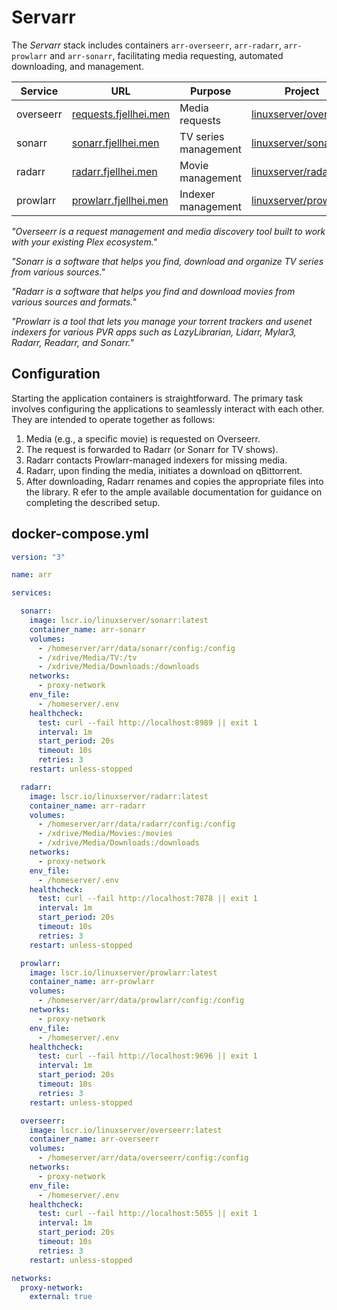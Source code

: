 # Servarr

The *Servarr* stack includes containers `arr-overseerr`, `arr-radarr`, `arr-prowlarr` and `arr-sonarr`, facilitating media requesting, automated downloading, and management.

| Service | URL | Purpose | Project |
|---------|-----|-------- |---------|
| overseerr | [requests.fjellhei.men](https://requests.fjellhei.men/) | Media requests | [linuxserver/overseerr](https://docs.linuxserver.io/images/docker-overseerr/) |
| sonarr | [sonarr.fjellhei.men](https://sonarr.fjellhei.men/) | TV series management | [linuxserver/sonarr](https://docs.linuxserver.io/images/docker-sonarr/) |
| radarr | [radarr.fjellhei.men](https://radarr.fjellhei.men/) | Movie management | [linuxserver/radarr](https://docs.linuxserver.io/images/docker-radarr/) |
| prowlarr | [prowlarr.fjellhei.men](https://prowlarr.fjellhei.men/) | Indexer management | [linuxserver/prowlarr](https://docs.linuxserver.io/images/docker-prowlarr/) |

*"Overseerr is a request management and media discovery tool built to work with your existing Plex ecosystem."*

*"Sonarr is a software that helps you find, download and organize TV series from various sources."*

*"Radarr is a software that helps you find and download movies from various sources and formats."*

*"Prowlarr is a tool that lets you manage your torrent trackers and usenet indexers for various PVR apps such as LazyLibrarian, Lidarr, Mylar3, Radarr, Readarr, and Sonarr."*

## Configuration
Starting the application containers is straightforward. The primary task involves configuring the applications to seamlessly interact with each other. They are intended to operate together as follows:

1. Media (e.g., a specific movie) is requested on Overseerr.
2. The request is forwarded to Radarr (or Sonarr for TV shows).
3. Radarr contacts Prowlarr-managed indexers for missing media.
4. Radarr, upon finding the media, initiates a download on qBittorrent.
5. After downloading, Radarr renames and copies the appropriate files into the library.
R
efer to the ample available documentation for guidance on completing the described setup.

## docker-compose.yml
```yml
version: "3"

name: arr

services:

  sonarr:
    image: lscr.io/linuxserver/sonarr:latest
    container_name: arr-sonarr
    volumes:
      - /homeserver/arr/data/sonarr/config:/config
      - /xdrive/Media/TV:/tv
      - /xdrive/Media/Downloads:/downloads
    networks:
      - proxy-network
    env_file:
      - /homeserver/.env
    healthcheck:
      test: curl --fail http://localhost:8989 || exit 1
      interval: 1m
      start_period: 20s
      timeout: 10s
      retries: 3
    restart: unless-stopped

  radarr:
    image: lscr.io/linuxserver/radarr:latest
    container_name: arr-radarr
    volumes:
      - /homeserver/arr/data/radarr/config:/config
      - /xdrive/Media/Movies:/movies
      - /xdrive/Media/Downloads:/downloads
    networks:
      - proxy-network
    env_file:
      - /homeserver/.env
    healthcheck:
      test: curl --fail http://localhost:7878 || exit 1
      interval: 1m
      start_period: 20s
      timeout: 10s
      retries: 3
    restart: unless-stopped

  prowlarr:
    image: lscr.io/linuxserver/prowlarr:latest
    container_name: arr-prowlarr
    volumes:
      - /homeserver/arr/data/prowlarr/config:/config
    networks:
      - proxy-network
    env_file:
      - /homeserver/.env
    healthcheck:
      test: curl --fail http://localhost:9696 || exit 1
      interval: 1m
      start_period: 20s
      timeout: 10s
      retries: 3
    restart: unless-stopped

  overseerr:
    image: lscr.io/linuxserver/overseerr:latest
    container_name: arr-overseerr
    volumes:
      - /homeserver/arr/data/overseerr/config:/config
    networks:
      - proxy-network
    env_file:
      - /homeserver/.env
    healthcheck:
      test: curl --fail http://localhost:5055 || exit 1
      interval: 1m
      start_period: 20s
      timeout: 10s
      retries: 3
    restart: unless-stopped

networks:
  proxy-network:
    external: true
```